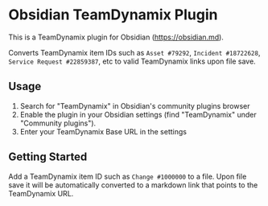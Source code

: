 # Obsidian TeamDynamix Plugin

This is a TeamDynamix plugin for Obsidian (https://obsidian.md). 

Converts TeamDynamix item IDs such as `Asset #79292`, `Incident #18722628`, `Service Request #22859387`, etc to valid TeamDynamix links upon file save.

## Usage

1. Search for "TeamDynamix" in Obsidian's community plugins browser
2. Enable the plugin in your Obsidian settings (find "TeamDynamix" under "Community plugins").
3. Enter your TeamDynamix Base URL in the settings

## Getting Started

Add a TeamDynamix item ID such as `Change #1000000` to a file.  Upon file save it will be automatically converted to a markdown link that points to the TeamDynamix URL.